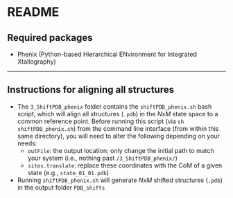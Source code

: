 # README
## Required packages
- Phenix (Python-based Hierarchical ENvironment for Integrated Xtallography)

---

## Instructions for aligning all structures
- The `3_ShiftPDB_phenix` folder contains the `shiftPDB_phenix.sh` bash script, which will align all structures (`.pdb`) in the *N*x*M* state space to a common reference point. Before running this script (via `sh shiftPDB_phenix.sh`) from the command line interface (from within this same directory), you will need to alter the following depending on your needs:
  - `outFile`: the output location; only change the initial path to match your system (i.e., nothing past `/3_ShiftPDB_phenix/`)
  - `sites.translate`: replace these coordinates with the CoM of a given state (e.g., `state_01_01.pdb`)
- Running `shiftPDB_phenix.sh` will generate *N*x*M* shifted structures (`.pdb`) in the output folder `PDB_shifts`
